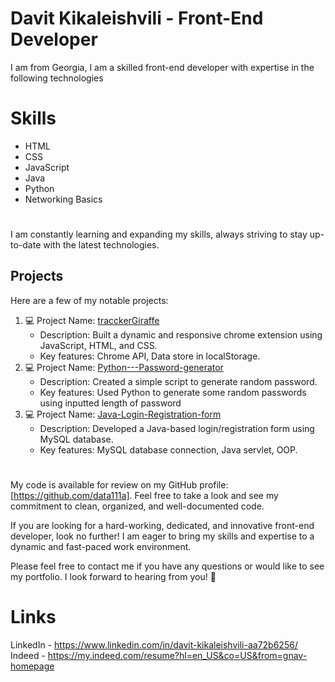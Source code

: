 #  Davit Kikaleishvili - Front-End Developer

I am from Georgia, I am a skilled front-end developer with expertise in the following technologies


# Skills

-    HTML
-    CSS
-   JavaScript
-    Java
-    Python
-    Networking Basics

#
I am constantly learning and expanding my skills, always striving to stay up-to-date with the latest technologies.

## Projects
Here are a few of my notable projects:

1.  💻 Project Name: [tracckerGiraffe](https://github.com/data111a/tracckerGiraffe)
    -   Description: Built a dynamic and responsive chrome extension using JavaScript, HTML, and CSS.
    -   Key features: Chrome API, Data store in localStorage.
2.  💻 Project Name: [Python---Password-generator](https://github.com/data111a/Python---Password-generator)
    -   Description: Created a simple script to generate random password. 
    -   Key features: Used Python to generate some random passwords using inputted length of password
3.  💻 Project Name:  [Java-Login-Registration-form](https://github.com/data111a/Java-Login-Registration-form)
    -   Description: Developed a Java-based login/registration form using MySQL database.
    -   Key features: MySQL database connection, Java servlet, OOP. 

#
My code is available for review on my GitHub profile: [https://github.com/data111a]. Feel free to take a look and see my commitment to clean, organized, and well-documented code.

If you are looking for a hard-working, dedicated, and innovative front-end developer, look no further! I am eager to bring my skills and expertise to a dynamic and fast-paced work environment.

Please feel free to contact me if you have any questions or would like to see my portfolio. I look forward to hearing from you! 💬

# Links
LinkedIn - https://www.linkedin.com/in/davit-kikaleishvili-aa72b6256/
Indeed - https://my.indeed.com/resume?hl=en_US&co=US&from=gnav-homepage



